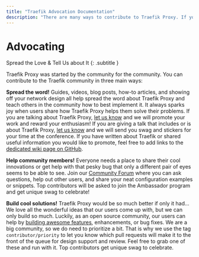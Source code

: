```yaml
---
title: "Traefik Advocation Documentation"
description: "There are many ways to contribute to Traefik Proxy. If you're talking about Traefik, let us know and we'll promote your enthusiasm!"
---
```


# Advocating

Spread the Love & Tell Us about It
{: .subtitle }

Traefik Proxy was started by the community for the community.
You can contribute to the Traefik community in three main ways: 

**Spread the word!** Guides, videos, blog posts, how-to articles, and showing off your network design all help spread the word about Traefik Proxy
and teach others in the community how to best implement it.
It always sparks joy when users share how Traefik Proxy helps them solve their problems.
If you are talking about Traefik Proxy, [let us know](https://traefik.io/submit-my-contribution/) and we will promote your work and reward your enthusiasm!
If you are giving a talk that includes or is about Traefik Proxy, [let us know](https://traefik.io/submit-my-contribution/) and we will send you swag and stickers for your time at the conference.
If you have written about Traefik or shared useful information you would like to promote, feel free to add links to the [dedicated wiki page on GitHub](https://github.com/traefik/traefik/wiki/Awesome-Traefik).

**Help community members!** Everyone needs a place to share their cool innovations or get help with that pesky bug that only a different pair of eyes seems to be able to see.
Join our [Community Forum](https://community.traefik.io/) where you can ask questions, help out other users, and share your neat configuration examples or snippets.
Top contributors will be asked to join the Ambassador program and get unique swag to celebrate!

**Build cool solutions!** Traefik Proxy would be so much better if only it had…
We love all the wonderful ideas that our users come up with, but we can only build so much.
Luckily, as an open source community, our users can help by [building awesome features](https://github.com/orgs/traefik/projects/9/views/7), enhancements, or bug fixes.
We are a big community, so we do need to prioritize a bit.
That is why we use the tag `contributor/priority` to let you know which pull requests will make it to the front of the queue for design support and review.
Feel free to grab one of these and run with it.
Top contributors get unique swag to celebrate. 

